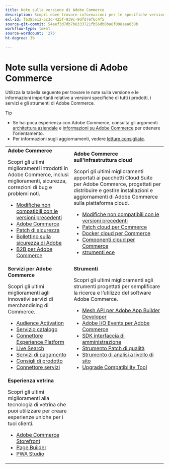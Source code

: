 ```yaml
---
title: Note sulla versione di Adobe Commerce
description: Scopri dove trovare informazioni per le specifiche versioni di Adobe Commerce.
exl-id: f6385e12-5c3d-425f-939c-9dfd7ef6c4f5
source-git-commit: 54aef3d7db7b8333721fb56db0ba8f098aea030b
workflow-type: tm+mt
source-wordcount: '275'
ht-degree: 3%

---
```



# Note sulla versione di Adobe Commerce

Utilizza la tabella seguente per trovare le note sulla versione e le informazioni importanti relative a versioni specifiche di tutti i prodotti, i servizi e gli strumenti di Adobe Commerce.

>[!TIP]
>
>- Se hai poca esperienza con Adobe Commerce, consulta gli argomenti [architettura aziendale](../../implementation-playbook/architecture/enterprise-blueprint.md) e [informazioni su Adobe Commerce](https://experienceleague.adobe.com/it/docs/commerce-admin/start/about) per ottenere l&#39;orientamento.
>- Per informazioni sugli aggiornamenti, vedere [letture consigliate](../../upgrade/resources/recommended-reading.md).

<table>
  <tbody>
    <tr>
      <td><strong>Adobe Commerce</strong>
        <p>Scopri gli ultimi miglioramenti introdotti in Adobe Commerce, inclusi miglioramenti, sicurezza, correzioni di bug e problemi noti.</p>
          <ul>
            <li><a href="https://developer.adobe.com/commerce/php/development/backward-incompatible-changes/">Modifiche non compatibili con le versioni precedenti</a></li>
            <li><a href="commerce/overview.md">Adobe Commerce</a></li>
            <li><a href="security/overview.md">Patch di sicurezza</a></li>
            <li><a href="https://helpx.adobe.com/it/security/products/magento.html">Bollettino sulla sicurezza di Adobe</a></li>
            <li><a href="https://experienceleague.adobe.com/docs/commerce-admin/b2b/release-notes.html?lang=it">B2B per Adobe Commerce</a></li>
          </ul>
        </td>
      <td><strong>Adobe Commerce sull'infrastruttura cloud</strong>
        <p>Scopri gli ultimi miglioramenti apportati ai pacchetti Cloud Suite per Adobe Commerce, progettati per distribuire e gestire installazioni e aggiornamenti di Adobe Commerce sulla piattaforma cloud.</p>
          <ul>
            <li><a href="https://experienceleague.adobe.com/it/docs/commerce-cloud-service/user-guide/release-notes/backward-incompatible-changes">Modifiche non compatibili con le versioni precedenti</a></li>
            <li><a href="https://experienceleague.adobe.com/it/docs/commerce-cloud-service/user-guide/release-notes/cloud-patches">Patch cloud per Commerce</a></li>
            <li><a href="https://experienceleague.adobe.com/it/docs/commerce-cloud-service/user-guide/release-notes/cloud-docker">Docker cloud per Commerce</a></li>
            <li><a href="https://experienceleague.adobe.com/it/docs/commerce-cloud-service/user-guide/release-notes/cloud-components">Componenti cloud per Commerce</a></li>
            <li><a href="https://experienceleague.adobe.com/it/docs/commerce-cloud-service/user-guide/release-notes/ece-tools-package">strumenti ece</a></li>
          </ul>
      </td>
    </tr>
    <tr>
      <td><strong>Servizi per Adobe Commerce</strong>
        <p>Scopri gli ultimi miglioramenti agli innovativi servizi di merchandising di Commerce.</p>
          <ul>
            <li><a href="https://experienceleague.adobe.com/docs/commerce-admin/customers/audience-activation.html?lang=it">Audience Activation</a></li>
            <li><a href="https://experienceleague.adobe.com/docs/commerce/catalog-service/release-notes.html?lang=it">Servizio catalogo</a></li>
            <li><a href="https://experienceleague.adobe.com/it/docs/commerce/data-connection/release-notes">Connettore Experience Platform</a></li>
            <li><a href="https://experienceleague.adobe.com/docs/commerce/live-search/release-notes.html?lang=it">Live Search</a></li>
            <li><a href="https://experienceleague.adobe.com/docs/commerce/payment-services/release-notes.html?lang=it">Servizi di pagamento</a></li>
            <li><a href="https://experienceleague.adobe.com/docs/commerce/product-recommendations/release-notes.html?lang=it">Consigli di prodotto</a></li>
            <li><a href="https://experienceleague.adobe.com/docs/commerce/user-guides/integration-services/saas.html?lang=it">Connettore servizi</a></li>
          </ul>
        </td>
      <td><strong>Strumenti</strong>
        <p>Scopri gli ultimi miglioramenti agli strumenti progettati per semplificare la ricerca e l’utilizzo del software Adobe Commerce.</p>
          <ul>
            <li><a href="https://developer.adobe.com/graphql-mesh-gateway/">Mesh API per Adobe App Builder Developer</a></li>
            <li><a href="https://developer.adobe.com/commerce/events/get-started/release-notes/">Adobe I/O Events per Adobe Commerce</a></li>
            <li><a href="https://developer.adobe.com/commerce/extensibility/admin-ui-sdk/release-notes/">SDK interfaccia di amministrazione</a></li>
            <li><a href="../../tools/quality-patches-tool/release-notes.md">Strumento Patch di qualità</a></li>
            <li><a href="../../tools/site-wide-analysis-tool/intro.md">Strumento di analisi a livello di sito</a></li>
            <li><a href="../../upgrade/upgrade-compatibility-tool/overview.md">Upgrade Compatibility Tool</a></li>
          </ul>
      </td>
    </tr>
    <tr>
       <td><strong>Esperienza vetrina</strong>
        <p>Scopri gli ultimi miglioramenti alla tecnologia di vetrina che puoi utilizzare per creare esperienze uniche per i tuoi clienti.</p>
          <ul>
            <li><a href="https://experienceleague.adobe.com/developer/commerce/storefront/?lang=it">Adobe Commerce Storefront</a></li>
            <li><a href="https://experienceleague.adobe.com/docs/commerce-admin/page-builder/release-notes.html?lang=it">Page Builder</a></li>
            <li><a href="https://github.com/magento/pwa-studio/releases/latest">PWA Studio</a></li>
          </ul>
      </td>
      <td></td>
    </tr>
  </tbody>
</table>
